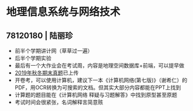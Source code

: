 # 地理信息系统与网络技术  
## 78120180 | 陆丽珍  
- 前半个学期讲计网（草草过一遍）
- 后半个学期实验
- 最后有一个大作业会在考试周，内容是地理空间数据库+前端，可以提早做
- [2019年秋冬期末真题](https://github.com/yorktownting/ZJUGIS_SurvivalGuide/blob/master/%E5%9C%B0%E7%90%86%E4%BF%A1%E6%81%AF%E7%B3%BB%E7%BB%9F%E4%B8%8E%E7%BD%91%E7%BB%9C%E6%8A%80%E6%9C%AF/2019%E7%A7%8B%E5%86%AC%E6%9C%9F%E6%9C%AB%E8%80%83%E8%AF%95.md)已上传
- 开卷考，可以使用计算机，建议下一本《计算机网络(第七版)》（谢希仁）的PDF，用OCR转换为可搜索的文档。但其实大部分内容都能在PPT上找到  
- 计算题的题目能在《计算机网络 释疑与习题解答》中找到原型甚至原题  
- 考试时间会很紧张，名词解释言简意赅
